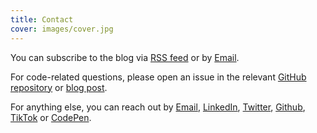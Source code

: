```yaml
---
title: Contact
cover: images/cover.jpg
---
```


You can subscribe to the blog via [RSS feed](/rss.xml) or by [Email](http://eepurl.com/bgk17b).

For code-related questions, please open an issue in the relevant [GitHub repository](https://github.com/gazpachu) or [blog post](/blog).

For anything else, you can reach out by [Email](mailto:hello[@]joanmira[.]com), [LinkedIn](http://linkedin.com/in/joanmira), [Twitter](http://twitter.com/gazpachu), [Github](http://github.com/gazpachu), [TikTok](https://www.tiktok.com/@gazpachu) or [CodePen](http://codepen.io/gazpachu).